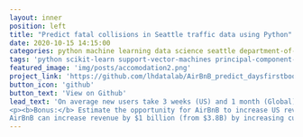 ```yaml
---
layout: inner
position: left
title: "Predict fatal collisions in Seattle traffic data using Python"
date: 2020-10-15 14:15:00
categories: python machine learning data science seattle department-of-transportation sdot traffic 
tags: 'python scikit-learn support-vector-machines principal-component-analysis PCA scipy numpy pandas data-visualization matplotlib seaborn data-wrangling data-munging exploratory-data-analysis EDA missing-values'
featured_image: 'img/posts/accomodation2.png'
project_link: 'https://github.com/lhdatalab/AirBnB_predict_daysfirstbooking'
button_icon: 'github'
button_text: 'View on Github'
lead_text: 'On average new users take 3 weeks (US) and 1 month (Global) before making a booking. AirBnB has an approximate new customer conversion rate of approximately 50% (for both US and global).<br>
<p><b>Bonus:</b> Estimate the opportunity for AirBnB to increase US revenue during (post) downward economic trend (first 6 months of 2020).
AirBnB can increase revenue by $1 billion (from $3.8B) by increasing customer conversion rates from 50% to 65% (US only). See Readme.md (at the GitHub link below) for a more complete summary.</p>'
---
```

